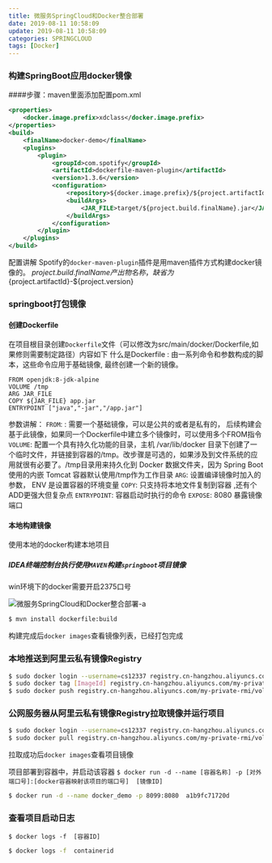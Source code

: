 ```yaml
---
title: 微服务SpringCloud和Docker整合部署
date: 2019-08-11 10:58:09
update: 2019-08-11 10:58:09
categories: SPRINGCLOUD
tags: [Docker]
---
```


### 构建SpringBoot应用docker镜像

<!-- more -->

####步骤：maven里面添加配置pom.xml
		
```xml        
<properties>
    <docker.image.prefix>xdclass</docker.image.prefix>
</properties>
<build>
    <finalName>docker-demo</finalName>
    <plugins>
        <plugin>
            <groupId>com.spotify</groupId>
            <artifactId>dockerfile-maven-plugin</artifactId>
            <version>1.3.6</version>
            <configuration>
                <repository>${docker.image.prefix}/${project.artifactId}</repository>
                <buildArgs>
                    <JAR_FILE>target/${project.build.finalName}.jar</JAR_FILE>
                </buildArgs>
            </configuration>
        </plugin>
    </plugins>
</build>
```        

配置讲解
Spotify的`docker-maven-plugin`插件是用maven插件方式构建docker镜像的。
${project.build.finalName} 产出物名称，缺省为${project.artifactId}-${project.version}

### springboot打包镜像

#### 创建Dockerfile

在项目根目录创建`Dockerfile`文件（可以修改为src/main/docker/Dockerfile,如果修则需要制定路径）内容如下
什么是Dockerfile : 由一系列命令和参数构成的脚本，这些命令应用于基础镜像, 最终创建一个新的镜像。

```
FROM openjdk:8-jdk-alpine
VOLUME /tmp
ARG JAR_FILE
COPY ${JAR_FILE} app.jar
ENTRYPOINT ["java","-jar","/app.jar"]
```

参数讲解：
`FROM`: <image>:<tag> 需要一个基础镜像，可以是公共的或者是私有的， 后续构建会基于此镜像，如果同一个Dockerfile中建立多个镜像时，可以使用多个FROM指令
`VOLUME`: 配置一个具有持久化功能的目录，主机 /var/lib/docker 目录下创建了一个临时文件，并链接到容器的/tmp。改步骤是可选的，如果涉及到文件系统的应用就很有必要了。/tmp目录用来持久化到 Docker 数据文件夹，因为 Spring Boot 使用的内嵌 Tomcat 容器默认使用/tmp作为工作目录 
`ARG`: 设置编译镜像时加入的参数， ENV 是设置容器的环境变量
`COPY`: 只支持将本地文件复制到容器 ,还有个ADD更强大但复杂点
`ENTRYPOINT`: 容器启动时执行的命令
`EXPOSE`: 8080 暴露镜像端口

#### 本地构建镜像

使用本地的docker构建本地项目

##### IDEA终端控制台执行使用`MAVEN`构建`springboot`项目镜像

win环境下的docker需要开启2375口号

![微服务SpringCloud和Docker整合部署-a](https://volc1612.gitee.io/blog/images/微服务SpringCloud和Docker整合部署/微服务SpringCloud和Docker整合部署-a.png)


```bash
$ mvn install dockerfile:build
```

构建完成后`docker images`查看镜像列表，已经打包完成

### 本地推送到阿里云私有镜像Registry

```bash
$ sudo docker login --username=cs12337 registry.cn-hangzhou.aliyuncs.com
$ sudo docker tag [ImageId] registry.cn-hangzhou.aliyuncs.com/my-private-rmi/volc:[镜像版本号]
$ sudo docker push registry.cn-hangzhou.aliyuncs.com/my-private-rmi/volc:[镜像版本号]
```

[ImageId]: 本地打包好的项目镜像ID
[镜像版本号]: 自己指定镜像版本号

### 公网服务器从阿里云私有镜像Registry拉取镜像并运行项目

```bash
$ sudo docker login --username=cs12337 registry.cn-hangzhou.aliyuncs.com
$ sudo docker pull registry.cn-hangzhou.aliyuncs.com/my-private-rmi/volc:[镜像版本号]
```

拉取成功后`docker images`查看项目镜像

项目部署到容器中，并启动该容器
`$ docker run -d --name [容器名称] -p [对外端口号]:[docker容器映射该项目的端口号]  [镜像ID]`
```bash
$ docker run -d --name docker_demo -p 8099:8080  a1b9fc71720d
```

### 查看项目启动日志

`$ docker logs -f  [容器ID]`
```bash
$ docker logs -f  containerid
```